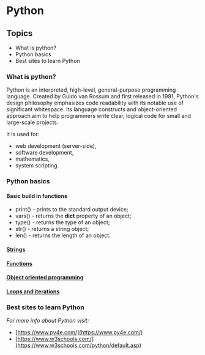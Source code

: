 # Python

## Topics
- What is python?
- Python basics
- Best sites to learn Python

### What is python?
Python is an interpreted, high-level, general-purpose programming language. Created by Guido van Rossum and first released in 1991, Python's design philosophy emphasizes code readability with its notable use of significant whitespace. Its language constructs and object-oriented approach aim to help programmers write clear, logical code for small and large-scale projects.

It is used for:
- web development (server-side),
- software development,
- mathematics,
- system scripting.

### Python basics

#### Basic build in functions
- print() - prints to the standard output device;
- vars() - returns the __dict__ property of an object;
- type() - returns the type of an object;
- str()	- returns a string object;
- len() - returns the length of an object.

#### [Strings](https://www.py4e.com/html3/06-strings)
#### [Functions](https://www.py4e.com/html3/04-functions)
#### [Object oriented programming](https://www.py4e.com/html3/14-objects)
#### [Loops and iterations](https://www.py4e.com/html3/05-iterations)

### Best sites to learn Python

*For more info about Python visit:*
- [https://www.py4e.com/](https://www.py4e.com/)
- [https://www.w3schools.com/](https://www.w3schools.com/python/default.asp)



